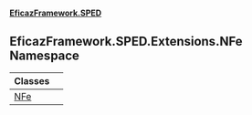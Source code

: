 #### [EficazFramework.SPED](EficazFrameworkSPED.md 'EficazFramework SPED')

## EficazFramework.SPED.Extensions.NFe Namespace

| Classes | |
| :--- | :--- |
| [NFe](EficazFramework.SPED.Extensions.NFe/NFe.md 'EficazFramework.SPED.Extensions.NFe.NFe') | |
